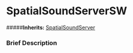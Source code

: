 #  SpatialSoundServerSW  
#####**Inherits:** [SpatialSoundServer](class_spatialsoundserver)

###  Brief Description  


